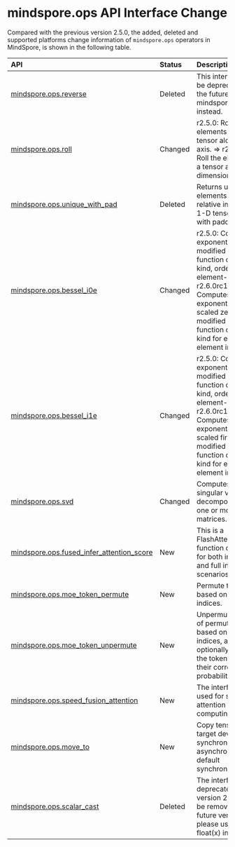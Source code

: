 # mindspore.ops API Interface Change

Compared with the previous version 2.5.0, the added, deleted and supported platforms change information of `mindspore.ops` operators in MindSpore, is shown in the following table.

|API|Status|Description|Support Platform|Class
|:----|:----|:----|:----|:----
[mindspore.ops.reverse](https://mindspore.cn/docs/en/r2.5.0/api_python/ops/mindspore.ops.reverse.html#mindspore.ops.reverse)|Deleted|This interface will be deprecated in the future, and use mindspore.ops.flip() instead.||Array Operation
[mindspore.ops.roll](https://mindspore.cn/docs/en/r2.6.0rc1/api_python/ops/mindspore.ops.roll.html#mindspore.ops.roll)|Changed|r2.5.0: Rolls the elements of a tensor along an axis. => r2.6.0rc1: Roll the elements of a tensor along a dimension.|r2.5.0: GPU => r2.6.0rc1: Ascend/GPU|Array Operation
[mindspore.ops.unique_with_pad](https://mindspore.cn/docs/en/r2.5.0/api_python/ops/mindspore.ops.unique_with_pad.html#mindspore.ops.unique_with_pad)|Deleted|Returns unique elements and relative indexes in 1-D tensor, filled with padding num.||Array Operation
[mindspore.ops.bessel_i0e](https://mindspore.cn/docs/en/r2.6.0rc1/api_python/ops/mindspore.ops.bessel_i0e.html#mindspore.ops.bessel_i0e)|Changed|r2.5.0: Computes exponential scaled modified Bessel function of the first kind, order 0 element-wise. => r2.6.0rc1: Computes the exponentially scaled zeroth order modified Bessel function of the first kind for each element input.|r2.5.0: Ascend/GPU/CPU => r2.6.0rc1: GPU/CPU|Element-wise Operations
[mindspore.ops.bessel_i1e](https://mindspore.cn/docs/en/r2.6.0rc1/api_python/ops/mindspore.ops.bessel_i1e.html#mindspore.ops.bessel_i1e)|Changed|r2.5.0: Computes exponential scaled modified Bessel function of the first kind, order 1 element-wise. => r2.6.0rc1: Computes the exponentially scaled first order modified Bessel function of the first kind for each element input.|r2.5.0: Ascend/GPU/CPU => r2.6.0rc1: GPU/CPU|Element-wise Operations
[mindspore.ops.svd](https://mindspore.cn/docs/en/r2.6.0rc1/api_python/ops/mindspore.ops.svd.html#mindspore.ops.svd)|Changed|Computes the singular value decompositions of one or more matrices.|r2.5.0: GPU/CPU => r2.6.0rc1: Ascend/GPU/CPU|Linear Algebraic Functions
[mindspore.ops.fused_infer_attention_score](https://mindspore.cn/docs/en/r2.6.0rc1/api_python/ops/mindspore.ops.fused_infer_attention_score.html#mindspore.ops.fused_infer_attention_score)|New|This is a FlashAttention function designed for both incremental and full inference scenarios.|r2.6.0rc1: Ascend|Neural Network
[mindspore.ops.moe_token_permute](https://mindspore.cn/docs/en/r2.6.0rc1/api_python/ops/mindspore.ops.moe_token_permute.html#mindspore.ops.moe_token_permute)|New|Permute the tokens based on the indices.|r2.6.0rc1: Ascend|Neural Network
[mindspore.ops.moe_token_unpermute](https://mindspore.cn/docs/en/r2.6.0rc1/api_python/ops/mindspore.ops.moe_token_unpermute.html#mindspore.ops.moe_token_unpermute)|New|Unpermute a tensor of permuted tokens based on sorted indices, and optionally merge the tokens with their corresponding probabilities.|r2.6.0rc1: Ascend|Neural Network
[mindspore.ops.speed_fusion_attention](https://mindspore.cn/docs/en/r2.6.0rc1/api_python/ops/mindspore.ops.speed_fusion_attention.html#mindspore.ops.speed_fusion_attention)|New|The interface is used for self-attention fusion computing.|r2.6.0rc1: Ascend|Neural Network
[mindspore.ops.move_to](https://mindspore.cn/docs/en/r2.6.0rc1/api_python/ops/mindspore.ops.move_to.html#mindspore.ops.move_to)|New|Copy tensor to target device synchronously or asynchronously, default synchronously.|r2.6.0rc1: Ascend/CPU|Tensor Creation
[mindspore.ops.scalar_cast](https://mindspore.cn/docs/en/r2.5.0/api_python/ops/mindspore.ops.scalar_cast.html#mindspore.ops.scalar_cast)|Deleted|The interface is deprecated from version 2.3 and will be removed in a future version, please use int(x) or float(x) instead.||Type Cast
